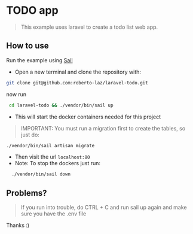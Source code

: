 # TODO app

> This example uses laravel to create a todo list web app. 


## How to use

Run the example using [Sail](https://laravel.com/docs/9.x/sail)


- Open a new terminal and clone the repository with:

```bash
git clone git@github.com:roberto-laz/laravel-todo.git
```
now run

```bash
 cd laravel-todo && ./vendor/bin/sail up
```


- This will start the docker containers needed for this project

> IMPORTANT: You must run a migration first to create the tables, so just do:

```bash
./vendor/bin/sail artisan migrate
```


- Then visit the url `localhost:80`
- Note: To stop the dockers just run:

```bash
  ./vendor/bin/sail down
```

## Problems?

> If you run into trouble, do CTRL + C and run sail up again
> and make sure you have the .env file


Thanks :)
